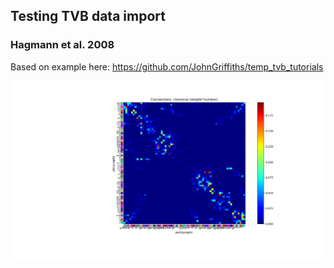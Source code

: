 ## Testing TVB data import

### Hagmann et al. 2008

Based on example here: https://github.com/JohnGriffiths/temp_tvb_tutorials

![img](HagmannMatrix.png)
